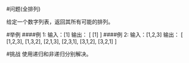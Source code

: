 #问题(全排列)

给定一个数字列表，返回其所有可能的排列。


#举例
####例 1:
    输入：[1]
    输出：
    [
      [1]
    ]
####例 2:
    输入：[1,2,3]
    输出：
    [
      [1,2,3],
      [1,3,2],
      [2,1,3],
      [2,3,1],
      [3,1,2],
      [3,2,1]
    ]

#挑战
使用递归和非递归分别解决。




